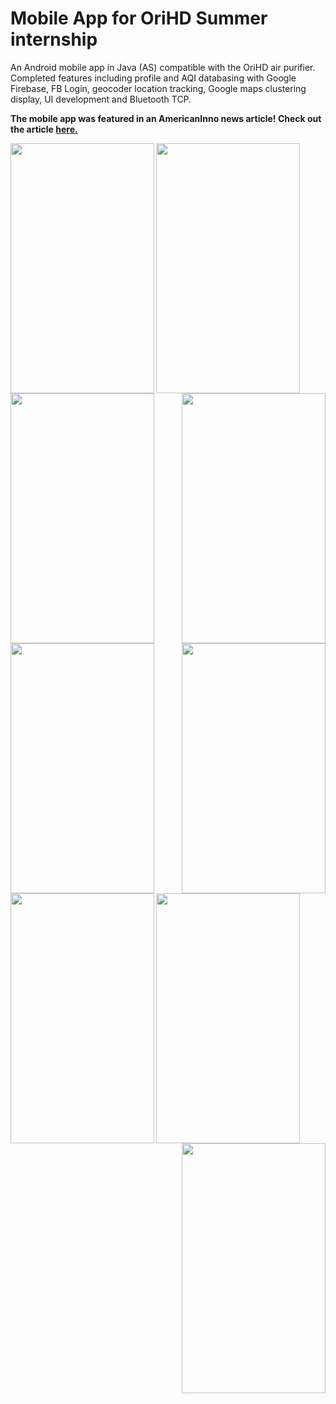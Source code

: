 <h1> Mobile App for OriHD Summer internship </h1>
<p> An Android mobile app in Java (AS) compatible with the OriHD air purifier. 
Completed features including profile and AQI databasing with Google Firebase, FB Login, geocoder location tracking, 
Google maps clustering display, UI development and Bluetooth TCP.
</p>
<p><strong>The mobile app was featured in an AmericanInno news article! Check out the article <a href = "https://www.americaninno.com/This+Smart+Portable+Air+Purifier+Doubles+as+a+Mask+to+Help+You+Breathe+Clean+Air">here.</a></strong></p>
<img src="https://github.com/Marblez/OriHD-App/blob/master/login.jpg" width="230" height="400" align="left">
<img src="https://github.com/Marblez/OriHD-App/blob/master/homepage.jpg" width="230" height="400" align="center">
<img src="https://github.com/Marblez/OriHD-App/blob/master/homepage.jpg" width="230" height="400" align="right">
<img src="https://github.com/Marblez/OriHD-App/blob/master/login.jpg" width="230" height="400" align="left">
<img src="https://github.com/Marblez/OriHD-App/blob/master/homepage.jpg" width="230" height="400" align="center">
<img src="https://github.com/Marblez/OriHD-App/blob/master/homepage.jpg" width="230" height="400" align="right">
<img src="https://github.com/Marblez/OriHD-App/blob/master/login.jpg" width="230" height="400" align="left">
<img src="https://github.com/Marblez/OriHD-App/blob/master/homepage.jpg" width="230" height="400" align="center">
<img src="https://github.com/Marblez/OriHD-App/blob/master/homepage.jpg" width="230" height="400" align="right">

